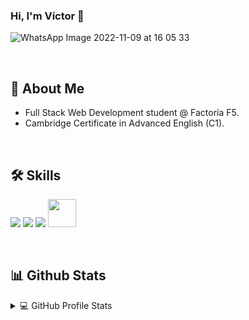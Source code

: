 ### Hi, I'm Víctor 👋

![WhatsApp Image 2022-11-09 at 16 05 33](https://github.com/victorteje/victorteje/assets/132447110/ddcb6ff1-2371-4876-b69d-792d501d7637)

<br>

## :bicyclist: About Me
-  Full Stack Web Development student @ Factoría F5.
-  Cambridge Certificate in Advanced English (C1).

<br>

## 🛠 Skills

<img src="https://img.icons8.com/color/48/000000/html-5--v1.png"/>  <img src="https://img.icons8.com/color/48/000000/css3.png"/>  <img src="https://img.icons8.com/color/48/000000/javascript--v1.png"/>  <img height=45px src="https://img.icons8.com/color/2x/figma.png"> 

<br>

## 📊 Github Stats

<details>
  <summary>💻 GitHub Profile Stats</summary>

  <br/>

  <p align="center">
      <img alt="Víctor's Github Stats" src="https://github-readme-stats.vercel.app/api?username=victorteje&show_icons=true" height="192px"/></a>
  </p>
</details>
